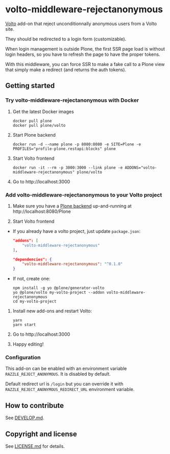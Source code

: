 # volto-middleware-rejectanonymous

[Volto](https://github.com/plone/volto) add-on that reject unconditionnally anonymous users from a Volto site.

They should be redirected to a login form (customizable).

When login management is outside Plone, the first SSR page load is without login headers, so you have to refresh the page to have the proper tokens.

With this middleware, you can force SSR to make a fake call to a Plone view that simply make a redirect (and returns the auth tokens).

## Getting started

### Try volto-middleware-rejectanonymous with Docker

1. Get the latest Docker images

   ```
   docker pull plone
   docker pull plone/volto
   ```

1. Start Plone backend
   ```
   docker run -d --name plone -p 8080:8080 -e SITE=Plone -e PROFILES="profile-plone.restapi:blocks" plone
   ```

1. Start Volto frontend

   ```
   docker run -it --rm -p 3000:3000 --link plone -e ADDONS="volto-middleware-rejectanonymous" plone/volto
   ```

1. Go to http://localhost:3000

### Add volto-middleware-rejectanonymous to your Volto project

1. Make sure you have a [Plone backend](https://plone.org/download) up-and-running at http://localhost:8080/Plone

1. Start Volto frontend

* If you already have a volto project, just update `package.json`:

   ```JSON
   "addons": [
       "volto-middleware-rejectanonymous"
   ],

   "dependencies": {
       "volto-middleware-rejectanonymous": "^0.1.0"
   }
   ```

* If not, create one:

   ```
   npm install -g yo @plone/generator-volto
   yo @plone/volto my-volto-project --addon volto-middleware-rejectanonymous
   cd my-volto-project
   ```

1. Install new add-ons and restart Volto:

   ```
   yarn
   yarn start
   ```

1. Go to http://localhost:3000

1. Happy editing!

### Configuration

This add-on can be enabled with an environment variable `RAZZLE_REJECT_ANONYMOUS`. It is disabled by default.

Default redirect url is `/login` but you can override it with `RAZZLE_REJECT_ANONYMOUS_REDIRECT_URL` environment variable.

## How to contribute

See [DEVELOP.md](https://github.com/RedTurtle/volto-middleware-rejectanonymous/blob/master/DEVELOP.md).

## Copyright and license

See [LICENSE.md](https://github.com/RedTurtle/volto-middleware-rejectanonymous/blob/master/LICENSE.md) for details.
